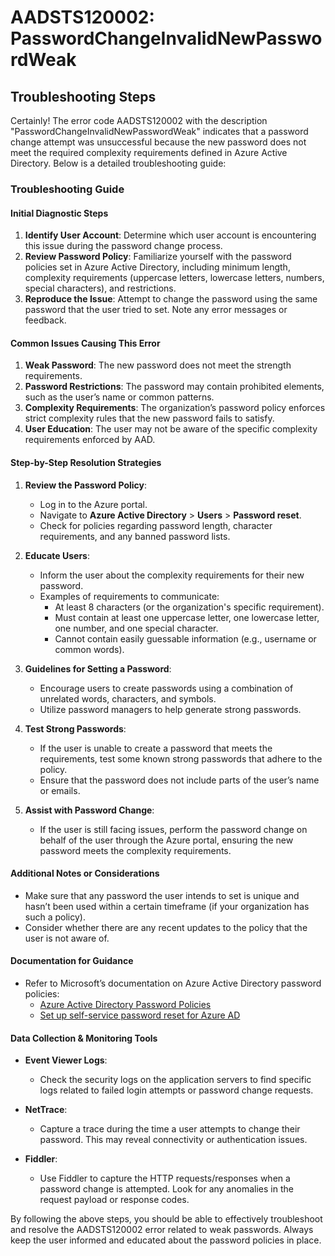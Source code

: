 
# AADSTS120002: PasswordChangeInvalidNewPasswordWeak


## Troubleshooting Steps
Certainly! The error code AADSTS120002 with the description "PasswordChangeInvalidNewPasswordWeak" indicates that a password change attempt was unsuccessful because the new password does not meet the required complexity requirements defined in Azure Active Directory. Below is a detailed troubleshooting guide:

### Troubleshooting Guide

#### Initial Diagnostic Steps
1. **Identify User Account**: Determine which user account is encountering this issue during the password change process.
2. **Review Password Policy**: Familiarize yourself with the password policies set in Azure Active Directory, including minimum length, complexity requirements (uppercase letters, lowercase letters, numbers, special characters), and restrictions.
3. **Reproduce the Issue**: Attempt to change the password using the same password that the user tried to set. Note any error messages or feedback.

#### Common Issues Causing This Error
1. **Weak Password**: The new password does not meet the strength requirements.
2. **Password Restrictions**: The password may contain prohibited elements, such as the user’s name or common patterns.
3. **Complexity Requirements**: The organization’s password policy enforces strict complexity rules that the new password fails to satisfy.
4. **User Education**: The user may not be aware of the specific complexity requirements enforced by AAD.

#### Step-by-Step Resolution Strategies
1. **Review the Password Policy**:
   - Log in to the Azure portal.
   - Navigate to **Azure Active Directory** > **Users** > **Password reset**.
   - Check for policies regarding password length, character requirements, and any banned password lists.

2. **Educate Users**:
   - Inform the user about the complexity requirements for their new password.
   - Examples of requirements to communicate:
     - At least 8 characters (or the organization's specific requirement).
     - Must contain at least one uppercase letter, one lowercase letter, one number, and one special character.
     - Cannot contain easily guessable information (e.g., username or common words).

3. **Guidelines for Setting a Password**:
   - Encourage users to create passwords using a combination of unrelated words, characters, and symbols.
   - Utilize password managers to help generate strong passwords.

4. **Test Strong Passwords**:
   - If the user is unable to create a password that meets the requirements, test some known strong passwords that adhere to the policy.
   - Ensure that the password does not include parts of the user’s name or emails.

5. **Assist with Password Change**:
   - If the user is still facing issues, perform the password change on behalf of the user through the Azure portal, ensuring the new password meets the complexity requirements.

#### Additional Notes or Considerations
- Make sure that any password the user intends to set is unique and hasn’t been used within a certain timeframe (if your organization has such a policy).
- Consider whether there are any recent updates to the policy that the user is not aware of.

#### Documentation for Guidance
- Refer to Microsoft’s documentation on Azure Active Directory password policies:
  - [Azure Active Directory Password Policies](https://docs.microsoft.com/en-us/azure/active-directory/authentication/concept-password-policy)
  - [Set up self-service password reset for Azure AD](https://docs.microsoft.com/en-us/azure/active-directory/authentication/howto-authentication-spr)

#### Data Collection & Monitoring Tools
- **Event Viewer Logs**: 
  - Check the security logs on the application servers to find specific logs related to failed login attempts or password change requests.
  
- **NetTrace**:
  - Capture a trace during the time a user attempts to change their password. This may reveal connectivity or authentication issues.

- **Fiddler**:
  - Use Fiddler to capture the HTTP requests/responses when a password change is attempted. Look for any anomalies in the request payload or response codes.

By following the above steps, you should be able to effectively troubleshoot and resolve the AADSTS120002 error related to weak passwords. Always keep the user informed and educated about the password policies in place.